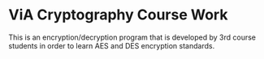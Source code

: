 # ViA Cryptography Course Work
This is an encryption/decryption program that is developed by 3rd course students in order to learn AES and DES encryption standards.
